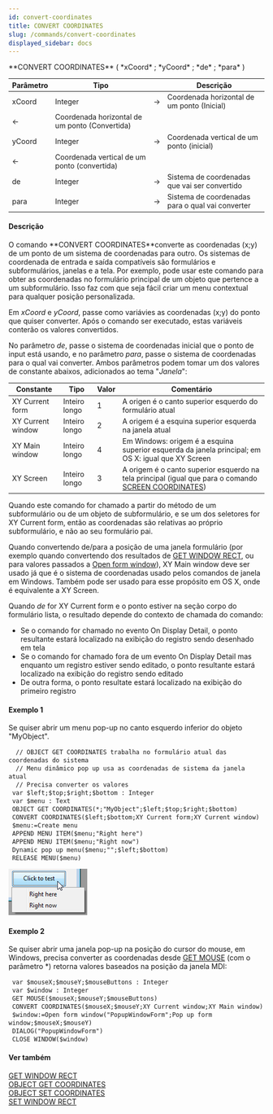 ```yaml
---
id: convert-coordinates
title: CONVERT COORDINATES
slug: /commands/convert-coordinates
displayed_sidebar: docs
---
```


<!--REF #_command_.CONVERT COORDINATES.Syntax-->**CONVERT COORDINATES** ( *xCoord* ; *yCoord* ; *de* ; *para* )<!-- END REF-->
<!--REF #_command_.CONVERT COORDINATES.Params-->
| Parâmetro | Tipo |  | Descrição |
| --- | --- | --- | --- |
| xCoord | Integer | &#8594;  | Coordenada horizontal de um ponto (Inicial) |
| &#8592; | Coordenada horizontal de um ponto (Convertida) |
| yCoord | Integer | &#8594;  | Coordenada vertical de um ponto (inicial) |
| &#8592; | Coordenada vertical de um ponto (convertida) |
| de | Integer | &#8594;  | Sistema de coordenadas que vai ser convertido |
| para | Integer | &#8594;  | Sistema de coordenadas para o qual vai converter |

<!-- END REF-->

#### Descrição 

<!--REF #_command_.CONVERT COORDINATES.Summary-->O comando **CONVERT COORDINATES**converte as coordenadas (x;y) de um ponto de um sistema de coordenadas para outro.<!-- END REF--> Os sistemas de coordenada de entrada e saída compatíveis são formulários e subformulários, janelas e a tela. Por exemplo, pode usar este comando para obter as coordenadas no formulário principal de um objeto que pertence a um subformulário. Isso faz com que seja fácil criar um menu contextual para qualquer posição personalizada. 

Em *xCoord* e *yCoord*, passe como variávies as coordenadas (x;y) do ponto que quiser converter. Após o comando ser executado, estas variáveis conterão os valores convertidos.

No parâmetro *de*, passe o sistema de coordenadas inicial que o ponto de input está usando, e no parâmetro *para*, passe o sistema de coordenadas para o qual vai converter. Ambos parâmetros podem tomar um dos valores de constante abaixos, adicionados ao tema "*Janela*":

| Constante         | Tipo          | Valor | Comentário                                                                                                                                 |
| ----------------- | ------------- | ----- | ------------------------------------------------------------------------------------------------------------------------------------------ |
| XY Current form   | Inteiro longo | 1     | A origen é o canto superior esquerdo do formulário atual<br/>                                                                      |
| XY Current window | Inteiro longo | 2     | A origem é a esquina superior esquerda na janela atual <br/>                                                                       |
| XY Main window    | Inteiro longo | 4     | Em Windows: origem é a esquina superior esquerda da janela principal; em OS X: igual que XY Screen                                         |
| XY Screen         | Inteiro longo | 3     | A origem é o canto superior esquerdo na tela principal (igual que para o comando [SCREEN COORDINATES](screen-coordinates.md))<br/> |

Quando este comando for chamado a partir do método de um subformulário ou de um objeto de subformulário, e se um dos seletores for XY Current form, então as coordenadas são relativas ao próprio subformulário, e não ao seu formulário pai. 

Quando convertendo de/para a posição de uma janela formulário (por exemplo quando convertendo dos resultados de [GET WINDOW RECT](get-window-rect.md), ou para valores passados a [Open form window](open-form-window.md)), XY Main window deve ser usado já que é o sistema de coordenadas usado pelos comandos de janela em Windows. Também pode ser usado para esse propósito em OS X, onde é equivalente a XY Screen.

Quando *de* for XY Current form e o ponto estiver na seção corpo do formulário lista, o resultado depende do contexto de chamada do comando:

* Se o comando for chamado no evento On Display Detail, o ponto resultante estará localizado na exibição do registro sendo desenhado em tela
* Se o comando for chamado fora de um evento On Display Detail mas enquanto um registro estiver sendo editado, o ponto resultante estará localizado na exibição do registro sendo editado
* De outra forma, o ponto resultate estará localizado na exibição do primeiro registro

#### Exemplo 1 

Se quiser abrir um menu pop-up no canto esquerdo inferior do objeto "MyObject".

```4d
  // OBJECT GET COORDINATES trabalha no formulário atual das coordenadas do sistema
  // Menu dinâmico pop up usa as coordenadas de sistema da janela atual
  // Precisa converter os valores
 var $left;$top;$right;$bottom : Integer
 var $menu : Text
 OBJECT GET COORDINATES(*;"MyObject";$left;$top;$right;$bottom)
 CONVERT COORDINATES($left;$bottom;XY Current form;XY Current window)
 $menu:=Create menu
 APPEND MENU ITEM($menu;"Right here")
 APPEND MENU ITEM($menu;"Right now")
 Dynamic pop up menu($menu;"";$left;$bottom)
 RELEASE MENU($menu)
```

![](../assets/en/commands/pict2678144.en.png)

#### Exemplo 2 

Se quiser abrir uma janela pop-up na posição do cursor do mouse, em Windows, precisa converter as coordenadas desde [GET MOUSE](get-mouse.md) (com o parâmetro \*) retorna valores baseados na posição da janela MDI:

```4d
 var $mouseX;$mouseY;$mouseButtons : Integer
 var $window : Integer
 GET MOUSE($mouseX;$mouseY;$mouseButtons)
 CONVERT COORDINATES($mouseX;$mouseY;XY Current window;XY Main window)
 $window:=Open form window("PopupWindowForm";Pop up form window;$mouseX;$mouseY)
 DIALOG("PopupWindowForm")
 CLOSE WINDOW($window)
```

#### Ver também 

[GET WINDOW RECT](get-window-rect.md)  
[OBJECT GET COORDINATES](object-get-coordinates.md)  
[OBJECT SET COORDINATES](object-set-coordinates.md)  
[SET WINDOW RECT](set-window-rect.md)  